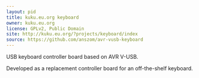 ```yaml
---
layout: pid
title: kuku.eu.org keyboard
owner: kuku.eu.org
license: GPLv2, Public Domain
site: http://kuku.eu.org/?projects/keyboard/index
source: https://github.com/anszom/avr-vusb-keyboard
---
```

USB keyboard controller board based on AVR V-USB.

Developed as a replacement controller board for an off-the-shelf keyboard.
